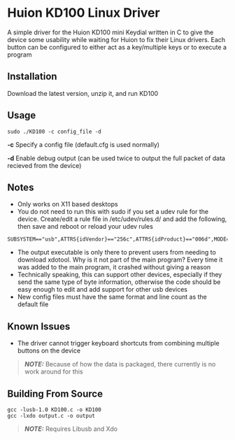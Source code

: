 # Huion KD100 Linux Driver
A simple driver for the Huion KD100 mini Keydial written in C to give the device some usability while waiting for Huion to fix their Linux drivers. Each button can be configured to either act as a key/multiple keys or to execute a program

Installation
------------
Download the latest version, unzip it, and run KD100

Usage
-----
```
sudo ./KD100 -c config_file -d
```
**-c**  Specify a config file (default.cfg is used normally)

**-d**  Enable debug output (can be used twice to output the full packet of data recieved from the device)

Notes
-----
- Only works on X11 based desktops
- You do not need to run this with sudo if you set a udev rule for the device. Create/edit a rule file in /etc/udev/rules.d/ and add the following, then save and reboot or reload your udev rules
```
SUBSYSTEM=="usb",ATTRS{idVendor}=="256c",ATTRS{idProduct}=="006d",MODE="0666",GROUP="plugdev"
```
- The output executable is only there to prevent users from needing to download xdotool. Why is it not part of the main program? Every time it was added to the main program, it crashed without giving a reason
- Technically speaking, this can support other devices, especially if they send the same type of byte information, otherwise the code should be easy enough to edit and add support for other usb devices
- New config files must have the same format and line count as the default file

Known Issues
------------
- The driver cannot trigger keyboard shortcuts from combining multiple buttons on the device
> **_NOTE:_**  Because of how the data is packaged, there currently is no work around for this

Building From Source
--------------------
```
gcc -lusb-1.0 KD100.c -o KD100
gcc -lxdo output.c -o output
```
> **_NOTE:_**  Requires Libusb and Xdo

